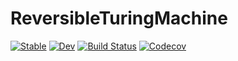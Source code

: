 # ReversibleTuringMachine

[![Stable](https://img.shields.io/badge/docs-stable-blue.svg)](https://GiggleLiu.github.io/ReversibleTuringMachine.jl/stable)
[![Dev](https://img.shields.io/badge/docs-dev-blue.svg)](https://GiggleLiu.github.io/ReversibleTuringMachine.jl/dev)
[![Build Status](https://travis-ci.com/GiggleLiu/ReversibleTuringMachine.jl.svg?branch=master)](https://travis-ci.com/GiggleLiu/ReversibleTuringMachine.jl)
[![Codecov](https://codecov.io/gh/GiggleLiu/ReversibleTuringMachine.jl/branch/master/graph/badge.svg)](https://codecov.io/gh/GiggleLiu/ReversibleTuringMachine.jl)

